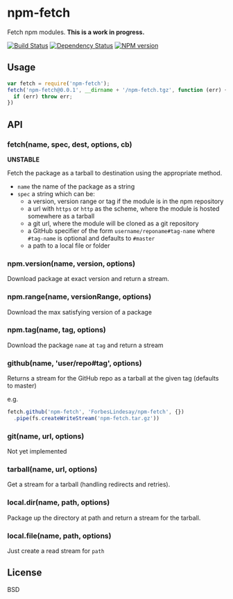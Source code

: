 # npm-fetch

Fetch npm modules.  **This is a work in progress.**

[![Build Status](https://img.shields.io/travis/ForbesLindesay/npm-fetch/master.svg)](https://travis-ci.org/ForbesLindesay/npm-fetch)
[![Dependency Status](https://img.shields.io/gemnasium/ForbesLindesay/npm-fetch.svg)](https://gemnasium.com/ForbesLindesay/npm-fetch)
[![NPM version](https://img.shields.io/npm/v/npm-fetch.svg)](http://badge.fury.io/js/npm-fetch)

## Usage

```js
var fetch = require('npm-fetch');
fetch('npm-fetch@0.0.1', __dirname + '/npm-fetch.tgz', function (err) {
  if (err) throw err;
})
```

## API

### fetch(name, spec, dest, options, cb)

**UNSTABLE**

Fetch the package as a tarball to destination using the appropriate method.

 - `name` the name of the package as a string
 - `spec` a string which can be:
   - a version, version range or tag if the module is in the npm repository
   - a url with `https` or `http` as the scheme, where the module is hosted somewhere as a tarball
   - a git url, where the module will be cloned as a git repository
   - a GitHub specifier of the form `username/reponame#tag-name` where `#tag-name` is optional and defaults to `#master`
   - a path to a local file or folder

### npm.version(name, version, options)

Download package at exact version and return a stream.

### npm.range(name, versionRange, options)

Download the max satisfying version of a package

### npm.tag(name, tag, options)

Download the package `name` at `tag` and return a stream

### github(name, 'user/repo#tag', options)

Returns a stream for the GitHub repo as a tarball at the given tag (defaults to master)

e.g.

```js
fetch.github('npm-fetch', 'ForbesLindesay/npm-fetch', {})
  .pipe(fs.createWriteStream('npm-fetch.tar.gz'))
```

### git(name, url, options)

Not yet implemented

### tarball(name, url, options)

Get a stream for a tarball (handling redirects and retries).

### local.dir(name, path, options)

Package up the directory at path and return a stream for the tarball.

### local.file(name, path, options)

Just create a read stream for `path`

## License

BSD
